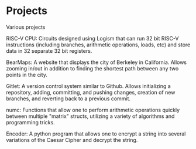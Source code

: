 ﻿# Projects
Various projects

RISC-V CPU:
Circuits designed using Logism that can run 32 bit RISC-V instructions (including branches, arithmetic operations, loads, etc) and store data in 32 separate 32 bit registers.

BearMaps:
A website that displays the city of Berkeley in California.
Allows zooming in/out in addition to finding the shortest path between any two points in the city.

Gitlet:
A version control system similar to Github. 
Allows initializing a repository, adding, committing, and pushing changes, creation of new branches, and reverting back to a previous commit.

numc:
Functions that allow one to perform arithmetic operations quickly between multiple "matrix" structs, utilizing a variety of algorithms and programming tricks.

Encoder:
A python program that allows one to encrypt a string into several variations of the Caesar Cipher and decrypt the string.
